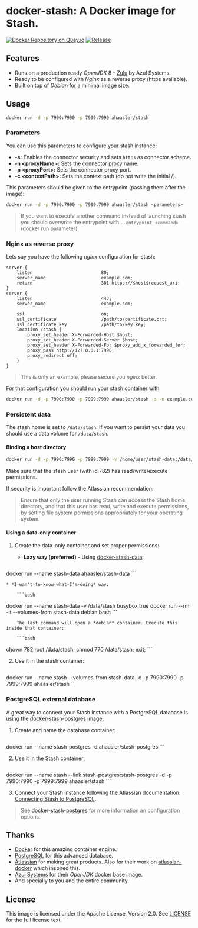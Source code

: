 # docker-stash: A Docker image for Stash.

[![Docker Repository on Quay.io](https://quay.io/repository/ahaasler/stash/status "Docker Repository on Quay.io")](https://quay.io/repository/ahaasler/stash)
[![Release](https://img.shields.io/github/release/ahaasler/docker-stash.svg?style=flat)](https://github.com/ahaasler/docker-stash/releases/latest)

## Features

* Runs on a production ready *OpenJDK* 8 - [Zulu](http://www.azulsystems.com/products/zulu "Zulu: Multi-platform Certified OpenJDK") by Azul Systems.
* Ready to be configured with *Nginx* as a reverse proxy (https available).
* Built on top of *Debian* for a minimal image size.

## Usage

```bash
docker run -d -p 7990:7990 -p 7999:7999 ahaasler/stash
```

### Parameters

You can use this parameters to configure your stash instance:

* **-s:** Enables the connector security and sets `https` as connector scheme.
* **-n &lt;proxyName&gt;:** Sets the connector proxy name.
* **-p &lt;proxyPort&gt;:** Sets the connector proxy port.
* **-c &lt;contextPath&gt;:** Sets the context path (do not write the initial /).

This parameters should be given to the entrypoint (passing them after the image):

```bash
docker run -d -p 7990:7990 -p 7999:7999 ahaasler/stash <parameters>
```

> If you want to execute another command instead of launching stash you should overwrite the entrypoint with `--entrypoint <command>` (docker run parameter).

### Nginx as reverse proxy

Lets say you have the following *nginx* configuration for stash:

```
server {
	listen                          80;
	server_name                     example.com;
	return                          301 https://$host$request_uri;
}
server {
	listen                          443;
	server_name                     example.com;

	ssl                             on;
	ssl_certificate                 /path/to/certificate.crt;
	ssl_certificate_key             /path/to/key.key;
	location /stash {
		proxy_set_header X-Forwarded-Host $host;
		proxy_set_header X-Forwarded-Server $host;
		proxy_set_header X-Forwarded-For $proxy_add_x_forwarded_for;
		proxy_pass http://127.0.0.1:7990;
		proxy_redirect off;
	}
}
```

> This is only an example, please secure you *nginx* better.

For that configuration you should run your stash container with:

```bash
docker run -d -p 7990:7990 -p 7999:7999 ahaasler/stash -s -n example.com -p 443 -c stash
```

### Persistent data

The stash home is set to `/data/stash`. If you want to persist your data you should use a data volume for `/data/stash`.

#### Binding a host directory

```bash
docker run -d -p 7990:7990 -p 7999:7999 -v /home/user/stash-data:/data/stash ahaasler/stash
```

Make sure that the stash user (with id 782) has read/write/execute permissions.

If security is important follow the Atlassian recommendation:

> Ensure that only the user running Stash can access the Stash home directory, and that this user has read, write and execute permissions, by setting file system permissions appropriately for your operating system.

#### Using a data-only container

1. Create the data-only container and set proper permissions:

	* **Lazy way (preferred)** - Using [docker-stash-data](https://github.com/ahaasler/docker-stash-data "A data-only container for docker-stash"):

		```bash
docker run --name stash-data ahaasler/stash-data
		```

	* *I-wan't-to-know-what-I'm-doing* way:

		```bash
docker run --name stash-data -v /data/stash busybox true
docker run --rm -it --volumes-from stash-data debian bash
		```

		The last command will open a *debian* container. Execute this inside that container:

		```bash
chown 782:root /data/stash; chmod 770 /data/stash; exit;
		```

2. Use it in the stash container:

	```bash
docker run --name stash --volumes-from stash-data -d -p 7990:7990 -p 7999:7999 ahaasler/stash
	```

### PostgreSQL external database

A great way to connect your Stash instance with a PostgreSQL database is
using the [docker-stash-postgres](https://github.com/ahaasler/docker-stash-postgres "A PostgreSQL container for docker-stash")
image.

1. Create and name the database container:

	```bash
docker run --name stash-postgres -d ahaasler/stash-postgres
	```

2. Use it in the Stash container:

	```bash
docker run --name stash --link stash-postgres:stash-postgres -d -p 7990:7990 -p 7999:7999 ahaasler/stash
	```

3. Connect your Stash instance following the Atlassian documentation:
[Connecting Stash to PostgreSQL](https://confluence.atlassian.com/display/STASH/Connecting+Stash+to+PostgreSQL#ConnectingStashtoPostgreSQL-ConnectStashtothePostgreSQLdatabase "Connecting Stash to PostgreSQL").

>  See [docker-stash-postgres](https://github.com/ahaasler/docker-stash-postgres "A PostgreSQL container for docker-stash")
for more information an configuration options.

## Thanks

* [Docker](https://www.docker.com/ "Docker") for this amazing container engine.
* [PostgreSQL](http://www.postgresql.org/) for this advanced database.
* [Atlassian](https://www.atlassian.com/ "Atlassian") for making great products. Also for their work on [atlassian-docker](https://bitbucket.org/atlassianlabs/atlassian-docker "atlassian-docker repo") which inspired this.
* [Azul Systems](http://www.azulsystems.com/ "Azul Systems") for their *OpenJDK* docker base image.
* And specially to you and the entire community.

## License

This image is licensed under the Apache License, Version 2.0. See [LICENSE](LICENSE) for the full license text.
